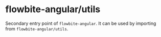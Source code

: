 # flowbite-angular/utils

Secondary entry point of `flowbite-angular`. It can be used by importing from `flowbite-angular/utils`.
